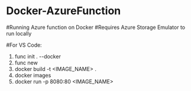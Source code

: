 # Docker-AzureFunction
#Running Azure function on Docker
#Requires Azure Storage Emulator to run locally

#For VS Code:
1. func init . --docker
2. func new
3. docker build -t <IMAGE_NAME> . 
4. docker images
5. docker run -p 8080:80 <IMAGE_NAME>

